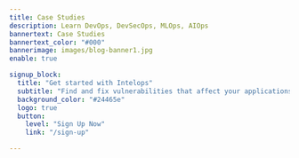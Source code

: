 ```yaml
---
title: Case Studies
description: Learn DevOps, DevSecOps, MLOps, AIOps
bannertext: Case Studies
bannertext_color: "#000"
bannerimage: images/blog-banner1.jpg
enable: true

signup_block:
  title: "Get started with Intelops"
  subtitle: "Find and fix vulnerabilities that affect your applications."
  background_color: "#24465e"
  logo: true
  button:
    level: "Sign Up Now"
    link: "/sign-up"

---
```

